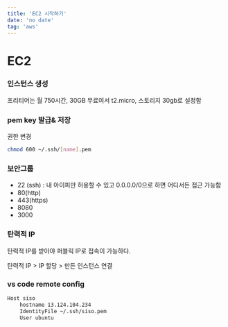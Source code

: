 ```yaml
---
title: 'EC2 시작하기'
date: 'no date'
tag: 'aws'
---
```


# EC2

### 인스턴스 생성

프리티어는 월 750시간, 30GB 무료여서 t2.micro, 스토리지 30gb로 설정함

### pem key 발급& 저장

권한 변경

```bash
chmod 600 ~/.ssh/[name].pem
```

### 보안그룹

- 22 (ssh) : 내 아이피만 허용할 수 있고 0.0.0.0/0으로 하면 어디서든 접근 가능함
- 80(http)
- 443(https)
- 8080
- 3000

### 탄력적 IP

탄력적 IP를 받아야 퍼블릭 IP로 접속이 가능하다.

탄력적 IP > IP 할당 > 만든 인스턴스 연결

### vs code remote config

```xml
Host siso
    hostname 13.124.104.234
    IdentityFile ~/.ssh/siso.pem
    User ubuntu
```

